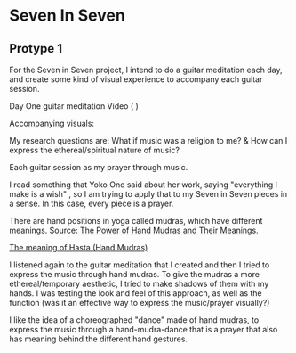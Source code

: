 # Seven In Seven 

## Protype 1

For the Seven in Seven project, I intend to do a guitar meditation each day, and create some kind of visual experience to accompany each guitar session. 

Day One guitar meditation Video ( )

Accompanying visuals:

My research questions are: What if music was a religion to me? & How can I express the ethereal/spiritual nature of music? 

Each guitar session as my prayer through music. 

I read something that Yoko Ono said about her work, saying "everything I make is a wish" , so I am trying to apply that to my Seven in Seven pieces in a sense. In this case, every piece is a prayer.

There are hand positions in yoga called mudras, which have different meanings. Source: [The Power of Hand Mudras and Their Meanings.](https://www.azulfit.com/hand-mudras-power-and-meaning/) 

[The meaning of Hasta (Hand Mudras)](https://www.intuitiveflow.com/the-magic-of-the-hand-mudras/)

I listened again to the guitar meditation that I created and then I tried to express the music through hand mudras. To give the mudras a more ethereal/temporary aesthetic, I tried to make shadows of them with my hands. I was testing the look and feel of this approach, as well as the function (was it an effective way to express the music/prayer visually?)

I like the idea of a choreographed "dance" made of hand mudras, to express the music through a hand-mudra-dance that is a prayer that also has meaning behind the different hand gestures.


